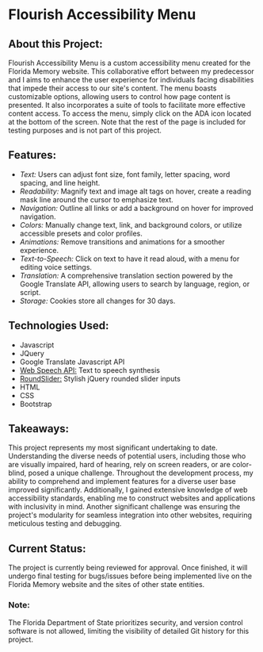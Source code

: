 
<h1>Flourish Accessibility Menu</h1>
<h2>About this Project: </h2>
<p>Flourish Accessibility Menu is a custom accessibility menu created for the Florida Memory website. This collaborative effort between my predecessor and I aims to enhance the user experience for individuals facing disabilities that impede their access to our site's content. The menu boasts customizable options, allowing users to control how page content is presented. It also incorporates a suite of tools to facilitate more effective content access. To access the menu, simply click on the ADA icon located at the bottom of the screen. Note that the rest of the page is included for testing purposes and is not part of this project.</p>
<h2>Features:</h2>
<ul>
  <li><i>Text:</i> Users can adjust font size, font family, letter spacing, word spacing, and line height.</li>
  <li><i>Readability:</i> Magnify text and image alt tags on hover, create a reading mask line around the cursor to emphasize text.</li>
  <li><i>Navigation:</i> Outline all links or add a background on hover for improved navigation.</li>
  <li><i>Colors:</i> Manually change text, link, and background colors, or utilize accessible presets and color profiles.</li>
  <li><i>Animations:</i> Remove transitions and animations for a smoother experience.</li>
  <li><i>Text-to-Speech:</i> Click on text to have it read aloud, with a menu for editing voice settings.</li>
  <li><i>Translation:</i> A comprehensive translation section powered by the Google Translate API, allowing users to search by language, region, or script.</li>
  <li><i>Storage:</i> Cookies store all changes for 30 days.</li>
</ul>
<h2>Technologies Used:</h2>
<ul>
  <li>Javascript</li>
  <li>JQuery</li>
  <li>Google Translate Javascript API</li>
  <li><a href="https://developer.mozilla.org/en-US/docs/Web/API/Web_Speech_API">Web Speech API:</a> Text to speech synthesis</li>
  <li><a href="https://github.com/soundar24/roundSlider">RoundSlider:</a> Stylish jQuery rounded slider inputs</li>
  <li>HTML</li>
  <li>CSS</li>
  <li>Bootstrap</li>
</ul>
<h2>Takeaways:</h2>
<p>This project represents my most significant undertaking to date. Understanding the diverse needs of potential users, including those who are visually impaired, hard of hearing, rely on screen readers, or are color-blind, posed a unique challenge. Throughout the development process, my ability to comprehend and implement features for a diverse user base improved significantly. Additionally, I gained extensive knowledge of web accessibility standards, enabling me to construct websites and applications with inclusivity in mind. Another significant challenge was ensuring the project's modularity for seamless integration into other websites, requiring meticulous testing and debugging.</p>

<h2>Current Status:</h2>
<p>The project is currently being reviewed for approval. Once finished, it will undergo final testing for bugs/issues before being implemented live on the Florida Memory website and the sites of other state entities.</p>

<h3>Note:</h3>
<p> The Florida Department of State prioritizes security, and version control software is not allowed, limiting the visibility of detailed Git history for this project.</p>

